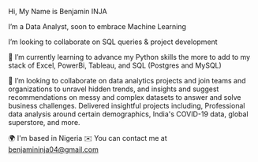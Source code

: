 Hi, My Name is Benjamin INJA

I’m a Data Analyst, soon to embrace Machine Learning 

I’m looking to collaborate on SQL queries & project development

🌱 I’m currently learning to advance my Python skills the more to add to my stack of Excel, PowerBi, Tableau, and SQL (Postgres and MySQL)

💞️ I’m looking to collaborate on data analytics projects and join teams and organizations to unravel hidden trends, and insights and suggest recommendations on messy and complex datasets to answer and solve business challenges.
Delivered insightful projects including, Professional data analysis around certain demographics, India's COVID-19  data, global superstore, and more.

🌍  I'm based in Nigeria
✉️  You can contact me at benjamininja04@gmail.com



<!---
benjaminginja/benjaminginja is a ✨ special ✨ repository because its `README.md` (this file) appears on your GitHub profile.
You can click the Preview link to take a look at your changes.
--->

